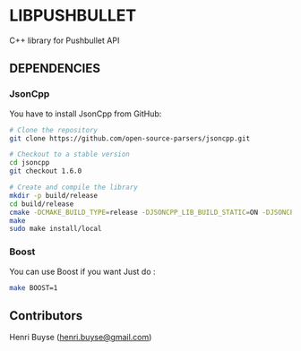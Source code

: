 # LIBPUSHBULLET #

C++ library for Pushbullet API

## DEPENDENCIES ##

### JsonCpp ###

You have to install JsonCpp from GitHub:

```bash
# Clone the repository
git clone https://github.com/open-source-parsers/jsoncpp.git

# Checkout to a stable version
cd jsoncpp
git checkout 1.6.0

# Create and compile the library
mkdir -p build/release
cd build/release
cmake -DCMAKE_BUILD_TYPE=release -DJSONCPP_LIB_BUILD_STATIC=ON -DJSONCPP_LIB_BUILD_SHARED=ON -G "Unix Makefiles" ../..
make
sudo make install/local
```


### Boost ###

You can use Boost if you want
Just do :

```bash
make BOOST=1
```

## Contributors ##
Henri Buyse (henri.buyse@gmail.com)